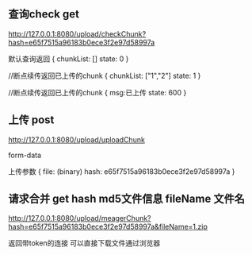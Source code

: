 
## 查询check get
http://127.0.0.1:8080/upload/checkChunk?hash=e65f7515a96183b0ece3f2e97d58997a

默认查询返回
{
chunkList: []
state: 0
}

//断点续传返回已上传的chunk
{
chunkList: ["1","2"]
state: 1
}

//断点续传返回已上传的chunk
{
msg:已上传
state: 600
}






## 上传 post
http://127.0.0.1:8080/upload/uploadChunk 

form-data

上传参数
{
file: (binary)
hash: e65f7515a96183b0ece3f2e97d58997a
}


## 请求合并  get   hash md5文件信息 fileName 文件名
http://127.0.0.1:8080/upload/meagerChunk?hash=e65f7515a96183b0ece3f2e97d58997a&fileName=1.zip

返回带token的连接 可以直接下载文件通过浏览器